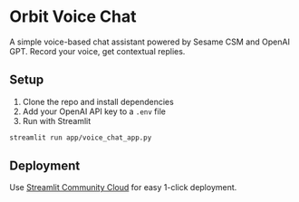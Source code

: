 # Orbit Voice Chat

A simple voice-based chat assistant powered by Sesame CSM and OpenAI GPT. Record your voice, get contextual replies.

## Setup

1. Clone the repo and install dependencies
2. Add your OpenAI API key to a `.env` file
3. Run with Streamlit

```bash
streamlit run app/voice_chat_app.py
```

## Deployment

Use [Streamlit Community Cloud](https://streamlit.io/cloud) for easy 1-click deployment.
